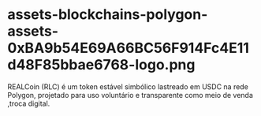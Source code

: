 # assets-blockchains-polygon-assets-0xBA9b54E69A66BC56F914Fc4E11d48F85bbae6768-logo.png
REALCoin (RLC) é um token estável simbólico lastreado em USDC na rede Polygon, projetado para uso voluntário e transparente como meio de venda ,troca digital.
